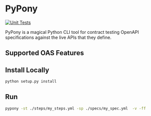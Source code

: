# PyPony

[![Unit Tests](https://github.com/Bandwidth/pypony/actions/workflows/ci.yml/badge.svg)](https://github.com/Bandwidth/pypony/actions/workflows/ci.yml)

PyPony is a magical Python CLI tool for contract testing OpenAPI specifications against the live APIs that they define.  

## Supported OAS Features

<!--Table here-->

## Install Locally

```sh
python setup.py install
```

## Run

```sh
pypony -st ./steps/my_steps.yml -sp ./specs/my_spec.yml  -v -ff
```
